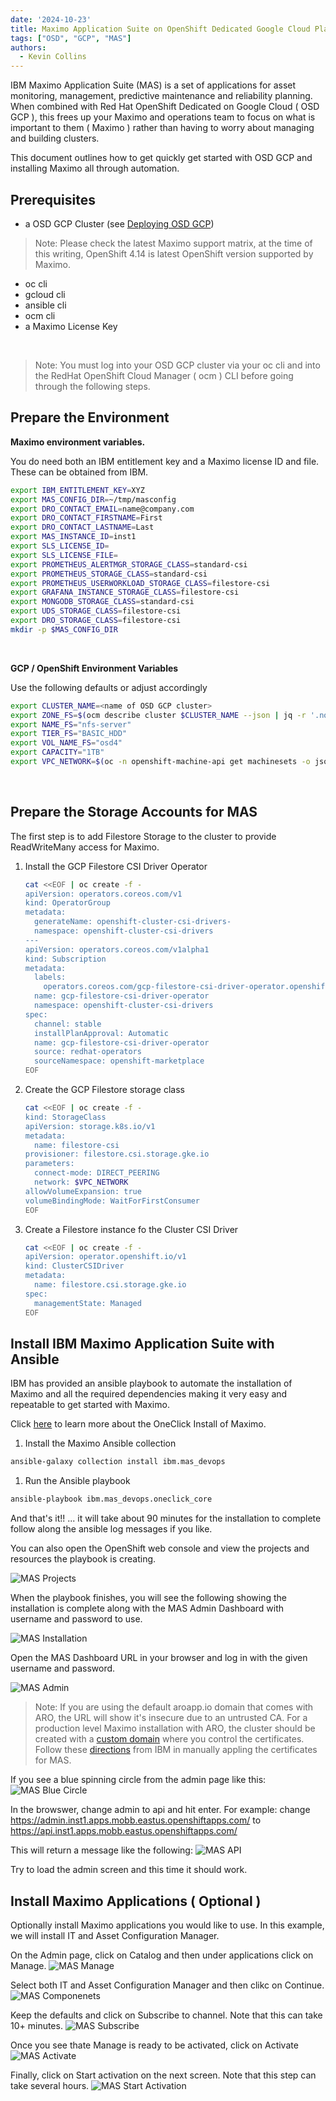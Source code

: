 ```yaml
---
date: '2024-10-23'
title: Maximo Application Suite on OpenShift Dedicated Google Cloud Platform ( OSD GCP )
tags: ["OSD", "GCP", "MAS"]
authors:
  - Kevin Collins
---
```


IBM Maximo Application Suite (MAS) is a set of applications for asset monitoring, management, predictive maintenance and reliability planning.  When combined with Red Hat OpenShift Dedicated on Google Cloud ( OSD GCP ), this frees up your Maximo and operations team to focus on what is important to them ( Maximo ) rather than having to worry about managing and building clusters.

This document outlines how to get quickly get started with OSD GCP and installing Maximo all through automation.


## Prerequisites
* a OSD GCP Cluster (see [Deploying OSD GCP](/experts/gcp/osd_preexisting_vpc/))
> Note: Please check the latest Maximo support matrix, at the time of this writing, OpenShift 4.14 is latest OpenShift version supported by Maximo.

* oc cli
* gcloud cli
* ansible cli
* ocm cli
* a Maximo License Key
<br>

> Note: You must log into your OSD GCP cluster via your oc cli and into the RedHat OpenShift Cloud Manager ( ocm ) CLI before going through the following steps.

## Prepare the Environment

<b>Maximo environment variables.</b>
    
You do need both an IBM entitlement key and a Maximo license ID and file.  These can be obtained from IBM.</b>

```bash
export IBM_ENTITLEMENT_KEY=XYZ
export MAS_CONFIG_DIR=~/tmp/masconfig
export DRO_CONTACT_EMAIL=name@company.com
export DRO_CONTACT_FIRSTNAME=First
export DRO_CONTACT_LASTNAME=Last
export MAS_INSTANCE_ID=inst1
export SLS_LICENSE_ID=
export SLS_LICENSE_FILE=
export PROMETHEUS_ALERTMGR_STORAGE_CLASS=standard-csi
export PROMETHEUS_STORAGE_CLASS=standard-csi
export PROMETHEUS_USERWORKLOAD_STORAGE_CLASS=filestore-csi
export GRAFANA_INSTANCE_STORAGE_CLASS=filestore-csi
export MONGODB_STORAGE_CLASS=standard-csi
export UDS_STORAGE_CLASS=filestore-csi
export DRO_STORAGE_CLASS=filestore-csi
mkdir -p $MAS_CONFIG_DIR
```

<br>

<b>GCP / OpenShift Environment Variables </b>

Use the following defaults or adjust accordingly


```bash
export CLUSTER_NAME=<name of OSD GCP cluster>
export ZONE_FS=$(ocm describe cluster $CLUSTER_NAME --json | jq -r '.nodes.availability_zones[0]')
export NAME_FS="nfs-server"
export TIER_FS="BASIC_HDD"
export VOL_NAME_FS="osd4"
export CAPACITY="1TB"
export VPC_NETWORK=$(oc -n openshift-machine-api get machinesets -o json | jq -r '.items[0].spec.template.spec.providerSpec.value.networkInterfaces[0].network')
```
<br>

  
## Prepare the Storage Accounts for MAS
The first step is to add Filestore Storage to the cluster to provide ReadWriteMany access for Maximo.


1. Install the GCP Filestore CSI Driver Operator

   ```bash
   cat <<EOF | oc create -f -
   apiVersion: operators.coreos.com/v1
   kind: OperatorGroup
   metadata:
     generateName: openshift-cluster-csi-drivers-
     namespace: openshift-cluster-csi-drivers
   ---
   apiVersion: operators.coreos.com/v1alpha1
   kind: Subscription
   metadata:
     labels:
       operators.coreos.com/gcp-filestore-csi-driver-operator.openshift-cluster-csi-drivers: ""
     name: gcp-filestore-csi-driver-operator
     namespace: openshift-cluster-csi-drivers
   spec:
     channel: stable
     installPlanApproval: Automatic
     name: gcp-filestore-csi-driver-operator
     source: redhat-operators
     sourceNamespace: openshift-marketplace
   EOF
   ```

1. Create the GCP Filestore storage class

   ```bash
   cat <<EOF | oc create -f -
   kind: StorageClass
   apiVersion: storage.k8s.io/v1
   metadata:
     name: filestore-csi
   provisioner: filestore.csi.storage.gke.io
   parameters:
     connect-mode: DIRECT_PEERING 
     network: $VPC_NETWORK
   allowVolumeExpansion: true
   volumeBindingMode: WaitForFirstConsumer
   EOF
   ```

1. Create a Filestore instance fo the Cluster CSI Driver

   ```bash
   cat <<EOF | oc create -f -
   apiVersion: operator.openshift.io/v1
   kind: ClusterCSIDriver
   metadata:
     name: filestore.csi.storage.gke.io
   spec:
     managementState: Managed
   EOF
   ```

## Install IBM Maximo Application Suite with Ansible

IBM has provided an ansible playbook to automate the installation of Maximo and all the required dependencies making it very easy and repeatable to get started with Maximo.

Click [here](https://ibm-mas.github.io/ansible-devops/playbooks/oneclick-core) to learn more about the OneClick Install of Maximo.

1. Install the Maximo Ansible collection

```bash
ansible-galaxy collection install ibm.mas_devops
```

1. Run the Ansible playbook
```bash
ansible-playbook ibm.mas_devops.oneclick_core
```

And that's it!! ... it will take about 90 minutes for the installation to complete follow along the ansible log messages if you like.

You can also open the OpenShift web console and view the projects and resources the playbook is creating.

![MAS Projects](images/mas-projects.jpg)

When the playbook finishes, you will see the following showing the installation is complete along with the MAS Admin Dashboard with username and password to use.

![MAS Installation](images/mas-finish.png)

Open the MAS Dashboard URL in your browser and log in with the given username and password.

![MAS Admin](images/mas-admin.png)

> Note: If you are using the default aroapp.io domain that comes with ARO, the URL will show it's insecure due to an untrusted CA.
For a production level Maximo installation with ARO, the cluster should be created with a [custom domain](https://cloud.redhat.com/experts/aro/cert-manager/) where you control the certificates.  Follow these [directions](https://www.ibm.com/docs/en/mas-cd/continuous-delivery?topic=management-manual-certificate) from IBM in manually appling the certificates for MAS.

If you see a blue spinning circle from the admin page like this:
![MAS Blue Circle](images/mas-blue-circle.png)

In the browswer, change admin to api and hit enter.
For example: change https://admin.inst1.apps.mobb.eastus.openshiftapps.com/ to
https://api.inst1.apps.mobb.eastus.openshiftapps.com/

This will return a message like the following:
![MAS API](images/mas-api.png)

Try to load the admin screen and this time it should work.

## Install Maximo Applications ( Optional )

Optionally install Maximo applications you would like to use.  In this example, we will install IT and Asset Configuration Manager.

On the Admin page, click on Catalog and then under applications click on Manage.
![MAS Manage](images/mas-manage.png)

Select both IT and Asset Configuration Manager and then clikc on Continue.
![MAS Componenets](images/mas-it-asset.png)

Keep the defaults and click on Subscribe to channel.  Note that this can take 10+ minutes.
![MAS Subscribe](images/mas-subscribe.png)

Once you see thate Manage is ready to be activated, click on Activate
![MAS Activate](images/mas-activate.png)

Finally, click on Start activation on the next screen.  Note that this step can take several hours.
![MAS Start Activation](images/mas-start-activation.png)










